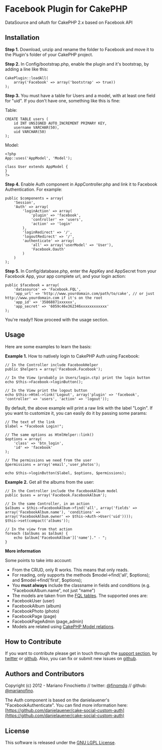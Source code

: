 # Facebook Plugin for CakePHP

DataSource and oAuth for CakePHP 2.x based on Facebook API

## Installation
**Step 1.** Download, unzip and rename the folder to Facebook and move it to the Plugin's folder of your CakePHP project.

**Step 2.** In Config/bootstrap.php, enable the plugin and it's bootstrap, by adding a line like this:

    CakePlugin::loadAll(
        array('Facebook' => array('bootstrap' => true))
    );

**Step 3.** You must have a table for Users and a model, with at least one field for "uid". If you don't have one, something like this is fine:

Table:

    CREATE TABLE users (
        id INT UNSIGNED AUTO_INCREMENT PRIMARY KEY,
        username VARCHAR(50),
        uid VARCHAR(50)
    );

Model:

    <?php
    App::uses('AppModel', 'Model');

    class User extends AppModel {
    }
    ?>

**Step 4.** Enable Auth component in AppController.php and link it to Facebook Authentication. For example:

    public $components = array(
        'Session',
        'Auth' => array(
            'loginAction' => array(
                'plugin' => 'facebook',
                'controller' => 'users',
                'action' => 'login'
            ),
            'loginRedirect' => '/',
            'logoutRedirect' => '/',
            'authenticate' => array(
                'all' => array('userModel' => 'User'),
                'Facebook.Oauth'
            )
        )
    );

**Step 5.** In Config/database.php, enter the AppKey and AppSecret from your Facebook App, your app complete url, and your login action:

    public $facebook = array(
        'datasource' => 'Facebook.FQL',
        'app_url' => 'http://www.yourdomain.com/path/to/cake', // or just http://www.yourdomain.com if it's on the root
        'app_id' => '35868871xxxxxx',
        'app_secret' => '6059c46e362346xxxxxxxxxxxx'
    );

You're ready!! Now proceed with the usage section.

## Usage
Here are some examples to learn the basis:

**Example 1.** How to natively login to CakePHP Auth using Facebook:

    // In the Controller include FacebookHelper
    public $helpers = array('Facebook.Facebook');

    // In the View (probably in Users/login.ctp) print the login button
    echo $this->Facebook->loginButton();

    // In the View print the logout button
    echo $this->Html->link('Logout', array('plugin' => 'facebook', 'controller' => 'users', 'action' => 'logout'));

By default, the above example will print a raw link with the label "Login". If you want to customize it, you can easily do it by passing some params:

    // The text of the link
    $label = "Facebook Login!";

    // The same options as HtmlHelper::link()
    $options = array(
        'class' => 'btn_login',
        'id' => 'facebook'
    );

    // The permissions we need from the user
    $permissions = array('email','user_photos');

    echo $this->loginButton($label, $options, $permissions);

**Example 2.** Get all the albums from the user:

    // In the Controller include the FacebookAlbum model
    public $uses = array('Facebook.FacebookAlbum');
	
    // In the same Controller, in an action
    $albums = $this->FacebookAlbum->find('all', array('fields' => array('FacebookAlbum.name'), 'conditions' => array('FacebookAlbum.owner' => $this->Auth->User('uid'))));
    $this->set(compact('albums'));

    // In the view from that action
    foreach ($albums as $album) {
        echo $album['FacebookAlbum']['name']." - ";
    }
	
**More information**

Some points to take into account:

* From the CRUD, only R works. This means that only reads.
* For reading, only supports the methods $model->find('all', $options); and $model->find('first', $options);
* You **must always** include the classname in fields and conditions (e.g. "FacebookAlbum.name", not just "name")
* The models are taken from the [FQL tables](https://developers.facebook.com/docs/reference/fql/). The supported ones are:
 * FacebookUser (user)
 * FacebookAlbum (album)
 * FacebookPhoto (photo)
 * FacebookPage (page)
 * FacebookPageAdmin (page_admin)
* Models are related using [CakePHP Model relations](http://book.cakephp.org/2.0/en/models/associations-linking-models-together.html).


## How to Contribute
If you want to contribute please get in touch through the [support section](http://marianofino.github.com/Facebook-Plugin-for-CakePHP/#comments), by [twitter](https://twitter.com/finomdq) or [github](https://github.com/marianofino). Also, you can fix or submit new issues on [github](https://github.com/marianofino/Facebook-Plugin-for-CakePHP/issues).

## Authors and Contributors
Copyright (c) 2012 - Mariano Finochietto // twitter: [@finomdq](https://twitter.com/finomdq) // github: [@marianofino](https://github.com/marianofino).

The Auth component is based on the danielauener's "FacebookAuthenticate". You can find more information here: [https://github.com/danielauener/cake-social-custom-auth](https://github.com/danielauener/cake-social-custom-auth)

## License
This software is released under the [GNU LGPL License](http://www.gnu.org/licenses/lgpl-3.0.txt).
